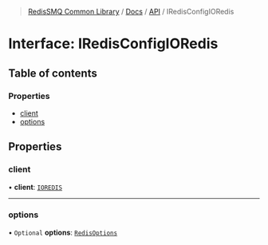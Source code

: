 >[RedisSMQ Common Library](../../../README.md) / [Docs](../../README.md) / [API](../README.md) / IRedisConfigIORedis

# Interface: IRedisConfigIORedis

## Table of contents

### Properties

- [client](docs/api/interfaces/IRedisConfigIORedis.md#client)
- [options](docs/api/interfaces/IRedisConfigIORedis.md#options)

## Properties

### client

• **client**: [`IOREDIS`](docs/api/enums/ERedisConfigClient.md#ioredis)

___

### options

• `Optional` **options**: [`RedisOptions`](https://github.com/redis/ioredis/blob/v4.28.5/API.md#new_Redis_new)
